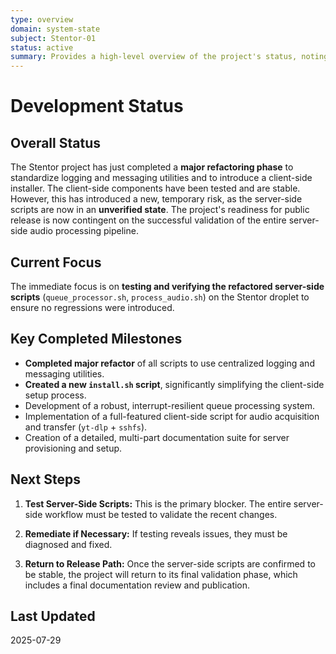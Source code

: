 ```yaml
---
type: overview
domain: system-state
subject: Stentor-01
status: active
summary: Provides a high-level overview of the project's status, noting that a major refactor has been completed, and the project is now in a verification phase focused on testing server-side scripts before resuming release preparations.
---
```

# Development Status

## Overall Status
The Stentor project has just completed a **major refactoring phase** to standardize logging and messaging utilities and to introduce a client-side installer. The client-side components have been tested and are stable. However, this has introduced a new, temporary risk, as the server-side scripts are now in an **unverified state**. The project's readiness for public release is now contingent on the successful validation of the entire server-side audio processing pipeline.

## Current Focus
The immediate focus is on **testing and verifying the refactored server-side scripts** (`queue_processor.sh`, `process_audio.sh`) on the Stentor droplet to ensure no regressions were introduced.

## Key Completed Milestones
- **Completed major refactor** of all scripts to use centralized logging and messaging utilities.
- **Created a new `install.sh` script**, significantly simplifying the client-side setup process.
- Development of a robust, interrupt-resilient queue processing system.
- Implementation of a full-featured client-side script for audio acquisition and transfer (`yt-dlp` + `sshfs`).
- Creation of a detailed, multi-part documentation suite for server provisioning and setup.

## Next Steps

1.  **Test Server-Side Scripts:** This is the primary blocker. The entire server-side workflow must be tested to validate the recent changes.

2.  **Remediate if Necessary:** If testing reveals issues, they must be diagnosed and fixed.

3.  **Return to Release Path:** Once the server-side scripts are confirmed to be stable, the project will return to its final validation phase, which includes a final documentation review and publication.

## Last Updated
2025-07-29 